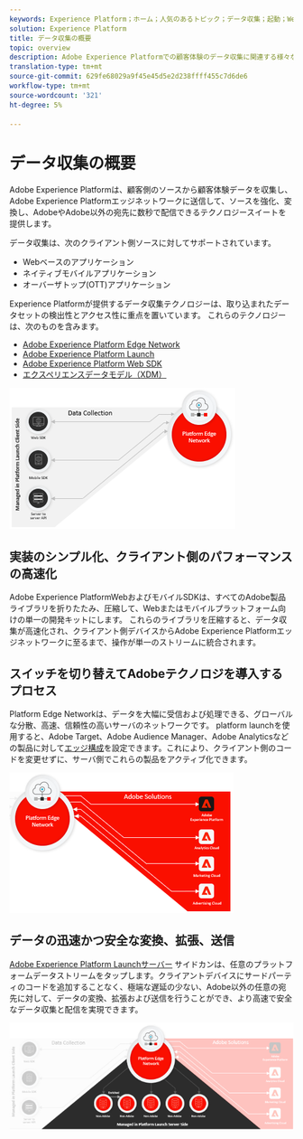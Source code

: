 ```yaml
---
keywords: Experience Platform；ホーム；人気のあるトピック；データ収集；起動；Web sdk
solution: Experience Platform
title: データ収集の概要
topic: overview
description: Adobe Experience Platformでの顧客体験のデータ収集に関連する様々なテクノロジーについて説明します。
translation-type: tm+mt
source-git-commit: 629fe68029a9f45e45d5e2d238ffff455c7d6de6
workflow-type: tm+mt
source-wordcount: '321'
ht-degree: 5%

---
```



# データ収集の概要

Adobe Experience Platformは、顧客側のソースから顧客体験データを収集し、Adobe Experience Platformエッジネットワークに送信して、ソースを強化、変換し、AdobeやAdobe以外の宛先に数秒で配信できるテクノロジースイートを提供します。

データ収集は、次のクライアント側ソースに対してサポートされています。

* Webベースのアプリケーション
* ネイティブモバイルアプリケーション
* オーバーザトップ(OTT)アプリケーション

Experience Platformが提供するデータ収集テクノロジーは、取り込まれたデータセットの検出性とアクセス性に重点を置いています。 これらのテクノロジーは、次のものを含みます。

* [Adobe Experience Platform Edge Network](https://experienceleague.adobe.com/docs/web-sdk-learn/tutorials/introduction-to-web-sdk-and-edge-network.html)
* [Adobe Experience Platform Launch](https://adobe.com/go/launch_help_en)
* [Adobe Experience Platform Web SDK](../edge/home.md)
* [エクスペリエンスデータモデル（XDM）](../xdm/home.md)

![](./images/Collection.png)

## 実装のシンプル化、クライアント側のパフォーマンスの高速化

Adobe Experience PlatformWebおよびモバイルSDKは、すべてのAdobe製品ライブラリを折りたたみ、圧縮して、Webまたはモバイルプラットフォーム向けの単一の開発キットにします。 これらのライブラリを圧縮すると、データ収集が高速化され、クライアント側デバイスからAdobe Experience Platformエッジネットワークに至るまで、操作が単一のストリームに統合されます。

## スイッチを切り替えてAdobeテクノロジを導入するプロセス

Platform Edge Networkは、データを大幅に受信および処理できる、グローバルな分散、高速、信頼性の高いサーバのネットワークです。 platform launchを使用すると、Adobe Target、Adobe Audience Manager、Adobe Analyticsなどの製品に対して[エッジ構成](../edge/fundamentals/edge-configuration.md)を設定できます。これにより、クライアント側のコードを変更せずに、サーバ側でこれらの製品をアクティブ化できます。

![](./images/deploy.png)

## データの迅速かつ安全な変換、拡張、送信

[Adobe Experience Platform Launchサーバー](https://experienceleague.adobe.com/docs/launch/using/server-side-info/server-side-overview.html) サイドカンは、任意のプラットフォームデータストリームをタップします。クライアントデバイスにサードパーティのコードを追加することなく、極端な遅延の少ない、Adobe以外の任意の宛先に対して、データの変換、拡張および送信を行うことができ、より高速で安全なデータ収集と配信を実現できます。

![](./images/launch.png)